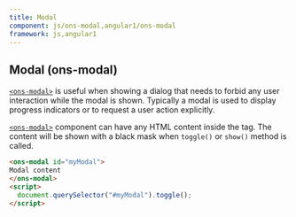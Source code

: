 ```yaml
---
title: Modal
component: js/ons-modal,angular1/ons-modal
framework: js,angular1
---
```


## Modal (ons-modal)

[`<ons-modal>`](/v2/docs/js/ons-modal.html) is useful when showing a dialog that needs to forbid any user interaction while the modal is shown. Typically a modal is used to display progress indicators or to request a user action explicitly.

[`<ons-modal>`](/v2/docs/js/ons-modal.html) component can have any HTML content inside the tag. The content will be shown with a black mask when `toggle()` or `show()` method is called.

``` html
<ons-modal id="myModal">
Modal content
</ons-modal>
<script>
  document.querySelector("#myModal").toggle();
</script>
```
